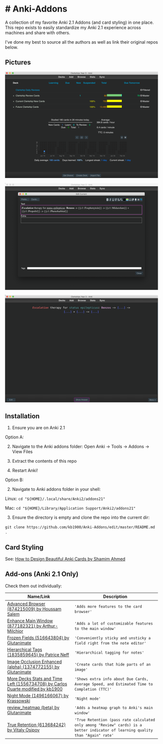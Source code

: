 # # Anki-Addons

A collection of my favorite Anki 2.1 Addons (and card styling) in one place. This repo exists to easily standardize my Anki 2.1 experience across machines and share with others. 

I've done my best to source all the authors as well as link their original repos below.

## Pictures

<p align="center"><img src="https://github.com/kb1900/Anki-Addons/blob/master/Example%201.png"></p>

<p align="center"><img src="https://github.com/kb1900/Anki-Addons/blob/master/Example%202.png"></p>

<p align="center"><img src="https://github.com/kb1900/Anki-Addons/blob/master/Example%203.png"></p>


## Installation

1. Ensure you are on Anki 2.1

Option A:

2. Navigate to the Anki addons folder: Open Anki -> Tools -> Addons -> View Files

3. Extract the contents of this repo

4. Restart Anki!

Option B:

2. Navigate to Anki addons folder in your shell:

  Linux: ```cd "${HOME}/.local/share/Anki2/addons21"```

  Mac: ```cd "${HOME}/Library/Application Support/Anki2/addons21"```

3. Ensure the directory is empty and clone the repo into the current dir:

```git clone https://github.com/kb1900/Anki-Addons/edit/master/README.md .```

## Card Styling
See: [How to Design Beautiful Anki Cards by Shamim Ahmed](https://medshamim.com/med/how-to-design-beautiful-anki-cards)

## Add-ons (Anki 2.1 Only)

Check them out individually:

|       Name/Link         |Description           |
|----------------|-------------------------------|
|[Advanced Browser (874215009) by Houssam Salem](https://ankiweb.net/shared/info/874215009)|`'Adds more features to the card browser'`|
|[Enhance Main Window (877182321) by Arthur-Milchior](https://ankiweb.net/shared/info/877182321)|`'Adds a lot of customizable features to the main window'`| 
|[Frozen Fields (516643804) by Glutanimate](https://ankiweb.net/shared/info/516643804)|`'Conveniently sticky and unsticky a field right from the note editor'`| 
|[Hierarchical Tags (1835859645) by Patrice Neff](https://ankiweb.net/shared/info/1835859645)|`'Hierarchical tagging for notes'`| 
|[Image Occlusion Enhanced (alpha) (1374772155) by Glutanimate](https://ankiweb.net/shared/info/1374772155)|`'Create cards that hide parts of an image'`| 
|[More Decks Stats and Time Left (1556734708) by Carlos Duarte modified by kb1900](https://ankiweb.net/shared/info/1556734708)|`'Shows extra info about Due Cards, Average Speed, and Estimated Time to Completion (TTC)'`| 
|[Night Mode (1496166067) by Krassowski](https://ankiweb.net/shared/info/1496166067)|`'Night mode'`| 
|[review_heatmap (beta) by Glutanimate](https://github.com/glutanimate/review-heatmap)|`'Adds a heatmap graph to Anki's main window'`| 
|[True Retention (613684242) by Vitaly Osipov](https://ankiweb.net/shared/info/613684242)|`'True Retention (pass rate calculated only among "Review" cards) is a better indicator of learning quality than "Again" rate'`| 
